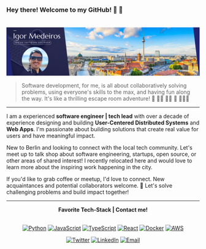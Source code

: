 ### Hey there! Welcome to my GitHub! 👋 👋 </br></br>

<img src="https://raw.githubusercontent.com/irgmedeiros/irgmedeiros/main/Banner.png"/>

> Software development, for me, is all about collaboratively solving problems, using everyone's skills to the max, and having fun along the way. It's like a thrilling escape room adventure! 🧩 💪👫 🧑‍💻 🎉 🏃‍♀️🚪

<hr></hr>


I am a experienced **software engineer | tech lead** with over a decade of experience designing and building **User-Centered Distributed Systems** and **Web Apps**. I'm passionate about building solutions that create real value for users and have meaningful impact.

New to Berlin and looking to connect with the local tech community. Let's meet up to talk shop about software engineering, startups, open source, or other areas of shared interest! I recently relocated here and would love to learn more about the inspiring work happening in the city.

If you'd like to grab coffee or meetup, I'd love to connect. New acquaintances and potential collaborators welcome. 👋 Let's solve challenging problems and build impact together!

---

<div align="center">
<strong>Favorite Tech-Stack | Contact me!</strong>
</div>
</br>

<div align="center">
  
[![Python](https://img.shields.io/badge/-Python-3776AB?style=flat-square&logo=python&logoColor=white)][python]
[![JavaScript](https://img.shields.io/badge/-JavaScript-F7DF1E?style=flat-square&logo=javascript&logoColor=black)][javascript]
[![TypeScript](https://img.shields.io/badge/-TypeScript-3178C6?style=flat-square&logo=typescript&logoColor=white)][typescript]
[![React](https://img.shields.io/badge/-React-61DAFB?style=flat-square&logo=react&logoColor=black)][react]
[![Docker](https://img.shields.io/badge/-Docker-2496ED?style=flat-square&logo=docker&logoColor=white)][docker]
[![AWS](https://img.shields.io/badge/-AWS-232F3E?style=flat-square&logo=amazon-aws&logoColor=white)][aws]

<div align="center">

[![Twitter](https://img.shields.io/badge/-Twitter-1DA1F2?style=flat-square&logo=twitter&logoColor=white)][twitter]
[![LinkedIn](https://img.shields.io/badge/-LinkedIn-2867B2?style=flat-square&logo=linkedin&logoColor=white)][linkedin]
[![Email](https://img.shields.io/badge/-Email-D14836?style=flat-square&logo=gmail&logoColor=white)][email]



[twitter]: https://twitter.com/irgmedeiros
[linkedin]: https://www.linkedin.com/in/igor-medeiros
[email]: mailto:irgmedeiros@proton.me
[python]: https://www.python.org/
[javascript]: https://developer.mozilla.org/en-US/docs/Web/JavaScript
[typescript]: https://www.typescriptlang.org/
[react]: https://reactjs.org/
[aws]: https://aws.amazon.com/
[docker]: https://www.docker.com/


